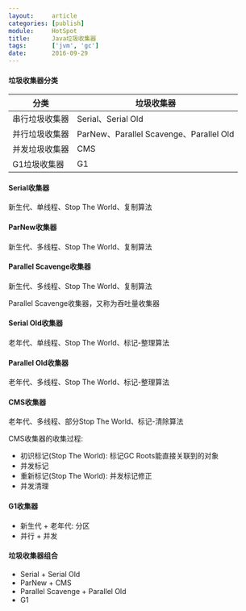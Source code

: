 ```yaml
---
layout:     article
categories: [publish]
module:     HotSpot
title:      Java垃圾收集器
tags:       ['jvm', 'gc']
date:       2016-09-29
---
```


#### 垃圾收集器分类

| 分类 | 垃圾收集器 |
| --- | --- |
| 串行垃圾收集器 | Serial、Serial Old |
| 并行垃圾收集器 | ParNew、Parallel Scavenge、Parallel Old |
| 并发垃圾收集器 | CMS |
| G1垃圾收集器 | G1 |

#### Serial收集器

新生代、单线程、Stop The World、复制算法

#### ParNew收集器

新生代、多线程、Stop The World、复制算法

#### Parallel Scavenge收集器

新生代、多线程、Stop The World、复制算法

Parallel Scavenge收集器，又称为吞吐量收集器

#### Serial Old收集器

老年代、单线程、Stop The World、标记-整理算法

#### Parallel Old收集器

老年代、多线程、Stop The World、标记-整理算法

#### CMS收集器

老年代、多线程、部分Stop The World、标记-清除算法

CMS收集器的收集过程:

* 初识标记(Stop The World): 标记GC Roots能直接关联到的对象
* 并发标记
* 重新标记(Stop The World): 并发标记修正
* 并发清理

#### G1收集器

* 新生代 + 老年代: 分区
* 并行 + 并发

#### 垃圾收集器组合

* Serial + Serial Old
* ParNew + CMS
* Parallel Scavenge + Parallel Old
* G1
